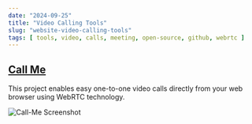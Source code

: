 ```yaml
---
date: "2024-09-25"
title: "Video Calling Tools"
slug: "website-video-calling-tools"
tags: [ tools, video, calls, meeting, open-source, github, webrtc ]
---
```




## [Call Me][1]

This project enables easy one-to-one video calls directly from your web browser using WebRTC technology.

![Call-Me Screenshot][2]



   [1]: https://github.com/miroslavpejic85/call-me
   [2]: https://raw.githubusercontent.com/miroslavpejic85/call-me/main/assets/doc/callme.png
